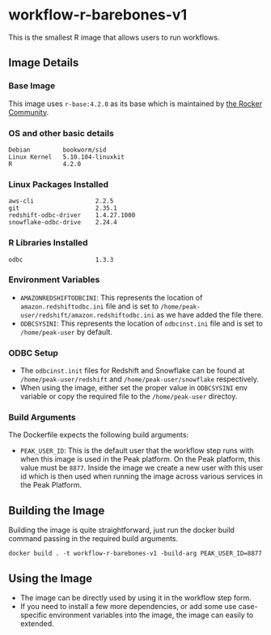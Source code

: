 # workflow-r-barebones-v1
This is the smallest R image that allows users to run workflows.

## Image Details
### Base Image
This image uses `r-base:4.2.0` as its base which is maintained by [the Rocker Community](https://github.com/rocker-org/rocker).

### OS and other basic details
```
Debian         bookworm/sid
Linux Kernel   5.10.104-linuxkit
R              4.2.0
```

### Linux Packages Installed
```
aws-cli                 2.2.5
git                     2.35.1
redshift-odbc-driver    1.4.27.1000
snowflake-odbc-drive    2.24.4
```

### R Libraries Installed
```
odbc                    1.3.3
```

### Environment Variables
- `AMAZONREDSHIFTODBCINI`: This represents the location of `amazon.redshiftodbc.ini` file and is set to `/home/peak-user/redshift/amazon.redshiftodbc.ini` as we have added the file there.
- `ODBCSYSINI`: This represents the location of `odbcinst.ini` file and is set to `/home/peak-user` by default.

### ODBC Setup
- The `odbcinst.init` files for Redshift and Snowflake can be found at `/home/peak-user/redshift` and `/home/peak-user/snowflake` respectively.
- When using the image, either set the proper value in `ODBCSYSINI` env variable or copy the required file to the `/home/peak-user` directoy.

### Build Arguments
The Dockerfile expects the following build arguments:
- `PEAK_USER_ID`: This is the default user that the workflow step runs with when this image is used in the Peak platform. On the Peak platform, this value must be `8877`. Inside the image we create a new user with this user id which is then used when running the image across various services in the Peak Platform.

## Building the Image
Building the image is quite straightforward, just run the docker build command passing in the required build arguments.
```
docker build . -t workflow-r-barebones-v1 -build-arg PEAK_USER_ID=8877
```

## Using the Image
- The image can be directly used by using it in the workflow step form.
- If you need to install a few more dependencies, or add some use case-specific environment variables into the image, the image can easily to extended.